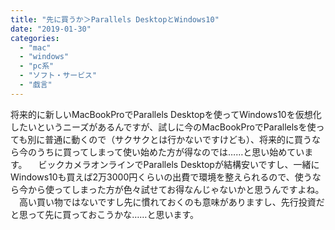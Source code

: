 ```yaml
---
title: "先に買うか＞Parallels DesktopとWindows10"
date: "2019-01-30"
categories: 
  - "mac"
  - "windows"
  - "pc系"
  - "ソフト・サービス"
  - "戯言"
---
```


将来的に新しいMacBookProでParallels Desktopを使ってWindows10を仮想化したいというニーズがあるんですが、試しに今のMacBookProでParallelsを使っても別に普通に動くので（サクサクとは行かないですけども）、将来的に買うなら今のうちに買ってしまって使い始めた方が得なのでは……と思い始めています。 　ビックカメラオンラインでParallels Desktopが結構安いですし、一緒にWindows10も買えば2万3000円くらいの出費で環境を整えられるので、使うなら今から使ってしまった方が色々試せてお得なんじゃないかと思うんですよね。 　高い買い物ではないですし先に慣れておくのも意味がありますし、先行投資だと思って先に買っておこうかな……と思います。
